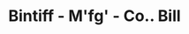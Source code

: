 ---
doi: 10.7916/D8ZW2XXQ
date_other: '1900'
date_other_textual: 1900-1909
form: printed ephemera
genre:
- Invoices
name:
- Bintiff - M'fg' - Co.
object_in_context_url: https://biggert.cul.columbia.edu/items/view/ave_biggert_00642
subject_hierarchical_geographic:
- Minneapolis, Minnesota, United States
subject_name:
- Bintiff - M'fg' - Co.
title: Bintiff - M'fg' - Co.. Bill
sort_title: Bintiff - M'fg' - Co.. Bill
call_number: ave_biggert_00642
coordinates:
- 44.983333333333334,-93.26666666666667
pid: ave_biggert_00642
identifiers: ave_biggert_00642
thumbnail: https://derivativo-1.library.columbia.edu/iiif/2/ldpd:345699/full/!256,256/0/native.jpg
permalink: /biggert/ave_biggert_00642/
layout: iiif-image-page
---